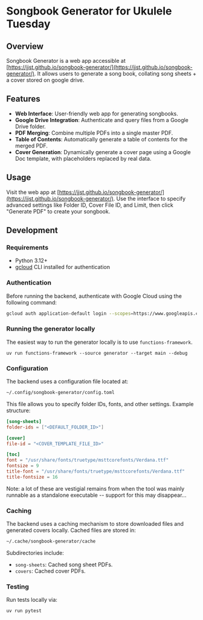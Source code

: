 # Songbook Generator for Ukulele Tuesday

## Overview

Songbook Generator is a web app accessible at
[https://jjst.github.io/songbook-generator/](https://jjst.github.io/songbook-generator/). It allows users to generate a
song book, collating song sheets + a cover stored on google drive.

## Features

- **Web Interface**: User-friendly web app for generating songbooks.
- **Google Drive Integration**: Authenticate and query files from a Google Drive folder.
- **PDF Merging**: Combine multiple PDFs into a single master PDF.
- **Table of Contents**: Automatically generate a table of contents for the merged PDF.
- **Cover Generation**: Dynamically generate a cover page using a Google Doc template, with placeholders replaced by real data.

## Usage

Visit the web app at [https://jjst.github.io/songbook-generator/](https://jjst.github.io/songbook-generator/). Use the
interface to specify advanced settings like Folder ID, Cover File ID, and Limit, then click "Generate PDF" to create
your songbook.

## Development

### Requirements
- Python 3.12+
- [gcloud](https://cloud.google.com/sdk/docs/install) CLI installed for authentication

### Authentication
Before running the backend, authenticate with Google Cloud using the following command:
```bash
gcloud auth application-default login --scopes=https://www.googleapis.com/auth/drive.file,https://www.googleapis.com/auth/documents,https://www.googleapis.com/auth/cloud-platform
```

### Running the generator locally

The easiest way to run the generator locally is to use `functions-framework`.

```
uv run functions-framework --source generator --target main --debug
```

### Configuration
The backend uses a configuration file located at:
```bash
~/.config/songbook-generator/config.toml
```
This file allows you to specify folder IDs, fonts, and other settings. Example structure:
```toml
[song-sheets]
folder-ids = ["<DEFAULT_FOLDER_ID>"]

[cover]
file-id = "<COVER_TEMPLATE_FILE_ID>"

[toc]
font = "/usr/share/fonts/truetype/msttcorefonts/Verdana.ttf"
fontsize = 9
title-font = "/usr/share/fonts/truetype/msttcorefonts/Verdana.ttf"
title-fontsize = 16
```

Note: a lot of these are vestigial remains from when the tool was mainly runnable as a standalone executable -- support
for this may disappear...

### Caching
The backend uses a caching mechanism to store downloaded files and generated covers locally. Cached files are stored in:
```bash
~/.cache/songbook-generator/cache
```
Subdirectories include:
- `song-sheets`: Cached song sheet PDFs.
- `covers`: Cached cover PDFs.

### Testing

Run tests locally via:
```bash
uv run pytest
```
